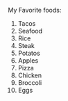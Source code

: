 My Favorite foods:
1. Tacos
2. Seafood
3. Rice
4. Steak
5. Potatos
6. Apples
7. Pizza
8. Chicken
9. Broccoli
10. Eggs
